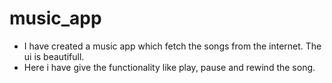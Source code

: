 # music_app

- I have created a music app which fetch the songs from the internet. The ui is beautifull.
- Here i have give the functionality like play, pause and rewind the song.
